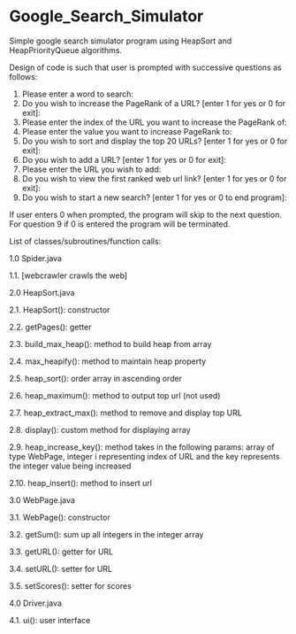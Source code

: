 # Google_Search_Simulator
Simple google search simulator program using HeapSort and HeapPriorityQueue algorithms.

Design of code is such that user is prompted with successive questions as follows:
1.	 Please enter a word to search:
2.	Do you wish to increase the PageRank of a URL? [enter 1 for yes or 0 for exit]:
3.	Please enter the index of the URL you want to increase the PageRank of:
4.	Please enter the value you want to increase PageRank to:
5.	Do you wish to sort and display the top 20 URLs? [enter 1 for yes or 0 for exit]:
6.	Do you wish to add a URL? [enter 1 for yes or 0 for exit]:
7.	Please enter the URL you wish to add:
8.	Do you wish to view the first ranked web url link? [enter 1 for yes or 0 for exit]:
9.	Do you wish to start a new search? [enter 1 for yes or 0 to end program]:

If user enters 0 when prompted, the program will skip to the next question. For question 9 if 0 is entered the program will be terminated.

List of classes/subroutines/function calls:

1.0 	Spider.java

1.1.	[webcrawler crawls the web]

2.0 	HeapSort.java

2.1.	HeapSort(): constructor

2.2.	getPages(): getter

2.3.	build_max_heap(): method to build heap from array

2.4.	max_heapify(): method to maintain heap property

2.5.	heap_sort(): order array in ascending order

2.6.	heap_maximum(): method to output top url (not used)

2.7.	heap_extract_max(): method to remove and display top URL

2.8.	display(): custom method for displaying array

2.9.	heap_increase_key(): method takes in the following params: array of type WebPage, integer i representing index of URL and the key represents the integer value being increased

2.10.	heap_insert(): method to insert url

3.0 	WebPage.java

3.1.	WebPage(): constructor

3.2.	getSum(): sum up all integers in the integer array

3.3.	getURL(): getter for URL

3.4.	setURL(): setter for URL

3.5.	setScores(): setter for scores

4.0 	Driver.java

4.1.	ui(): user interface

